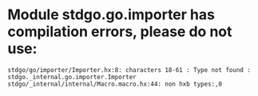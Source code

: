 # Module stdgo.go.importer has compilation errors, please do not use:
```
stdgo/go/importer/Importer.hx:8: characters 18-61 : Type not found : stdgo._internal.go.importer.Importer
stdgo/_internal/internal/Macro.macro.hx:44: non hxb types:,0

```

